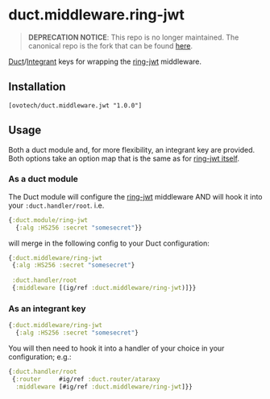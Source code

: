 # duct.middleware.ring-jwt
> **DEPRECATION NOTICE**: This repo is no longer maintained. The canonical repo is the fork that can be found [here](https://github.com/kelveden/duct.middleware.ring-jwt).

[Duct](https://github.com/duct-framework)/[Integrant](https://github.com/weavejester/integrant) keys for wrapping
the [ring-jwt](https://github.com/ovotech/ring-jwt) middleware. 

## Installation
```
[ovotech/duct.middleware.jwt "1.0.0"]
```

## Usage

Both a duct module and, for more flexibility, an integrant key are provided. Both options take an
option map that is the same as for [ring-jwt itself](https://github.com/ovotech/ring-jwt#usage).

### As a duct module

The Duct module will configure the [ring-jwt](https://github.com/ovotech/ring-jwt) middleware AND will hook it into
your `:duct.handler/root`. i.e.

```clj
{:duct.module/ring-jwt
  {:alg :HS256 :secret "somesecret"}} 
```

will merge in the following config to your Duct configuration:

```clj
{:duct.middleware/ring-jwt
 {:alg :HS256 :secret "somesecret"}
 
 :duct.handler/root
 {:middleware [(ig/ref :duct.middleware/ring-jwt)]}}
```

### As an integrant key

```clj
{:duct.middleware/ring-jwt
  {:alg :HS256 :secret "somesecret"}
```

You will then need to hook it into a handler of your choice in your configuration; e.g.:

```clj
{:duct.handler/root
 {:router     #ig/ref :duct.router/ataraxy
  :middleware [#ig/ref :duct.middleware/ring-jwt]}}
```  
